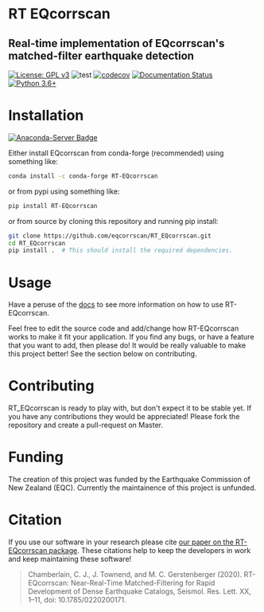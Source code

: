 # RT EQcorrscan
## Real-time implementation of EQcorrscan's matched-filter earthquake detection

[![License: GPL v3](https://img.shields.io/badge/License-GPLv3-blue.svg)](https://www.gnu.org/licenses/gpl-3.0)
![test](https://github.com/eqcorrscan/RT_EQcorrscan/workflows/test/badge.svg?branch=master)
[![codecov](https://codecov.io/gh/eqcorrscan/RT_EQcorrscan/branch/master/graph/badge.svg)](https://codecov.io/gh/eqcorrscan/RT_EQcorrscan)
[![Documentation Status](https://readthedocs.org/projects/rt-eqcorrscan/badge/?version=latest)](https://rt-eqcorrscan.readthedocs.io/en/latest/?badge=latest)
[![Python 3.6+](https://img.shields.io/badge/python-3.6+-blue.svg)](https://www.python.org/downloads/release/python-360/)  

# Installation

[![Anaconda-Server Badge](https://anaconda.org/conda-forge/rt-eqcorrscan/badges/installer/conda.svg)](https://conda.anaconda.org/conda-forge)

Either install EQcorrscan from conda-forge (recommended) using something like:
```bash
conda install -c conda-forge RT-EQcorrscan
```

or from pypi using something like:
```bash
pip install RT-EQcorrscan
```

or from source by cloning this repository and running pip install:
```bash
git clone https://github.com/eqcorrscan/RT_EQcorrscan.git
cd RT_EQcorrscan
pip install .  # This should install the required dependencies.
```

# Usage

Have a peruse of the [docs](https://rt-eqcorrscan.readthedocs.io/en/latest/)
to see more information on how to use RT-EQcorrscan. 

Feel free to edit the source code and add/change how RT-EQcorrscan works to make it fit
your application.  If you find any bugs, or have a feature that you want to add, then
please do! It would be really valuable to make this project better! See the section 
below on contributing.

# Contributing

RT_EQcorrscan is ready to play with, but don't expect it to be stable yet. If
you have any contributions they would be appreciated! Please fork the repository
and create a pull-request on Master.

# Funding

The creation of this project was funded by the Earthquake Commission of New Zealand (EQC).
Currently the maintainence of this project is unfunded.

# Citation

If you use our software in your research please cite 
[our paper on the RT-EQcorrscan package](https://pubs.geoscienceworld.org/ssa/srl/article/doi/10.1785/0220200171/590814/RT-EQcorrscan-Near-Real-Time-Matched-Filtering-for).
These citations help to keep the developers in work and keep maintaining these software!

> Chamberlain, C. J., J. Townend, and M. C. Gerstenberger (2020). 
> RT-EQcorrscan: Near-Real-Time Matched-Filtering for Rapid Development
> of Dense Earthquake Catalogs, Seismol. Res. Lett. XX, 1–11, 
> doi: 10.1785/0220200171.
